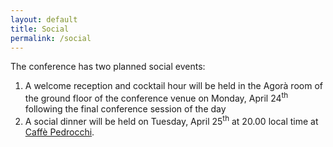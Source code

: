 ```yaml
---
layout: default
title: Social
permalink: /social
---
```

The conference has two planned social events:

1. A welcome reception and cocktail hour will be held in the Agorà room of the ground floor of the conference venue on
   Monday, April 24<sup>th</sup> following the final conference session of the day
2. A social dinner will be held on Tuesday, April 25<sup>th</sup> at 20.00 local time
   at [Caffè Pedrocchi](https://www.caffepedrocchi.it/).

